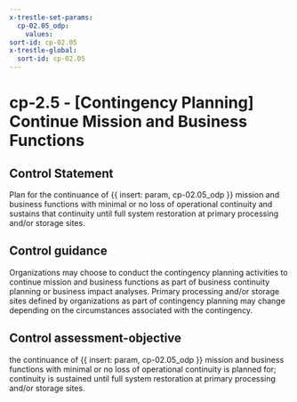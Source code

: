 ```yaml
---
x-trestle-set-params:
  cp-02.05_odp:
    values:
sort-id: cp-02.05
x-trestle-global:
  sort-id: cp-02.05
---
```


# cp-2.5 - \[Contingency Planning\] Continue Mission and Business Functions

## Control Statement

Plan for the continuance of {{ insert: param, cp-02.05_odp }} mission and business functions with minimal or no loss of operational continuity and sustains that continuity until full system restoration at primary processing and/or storage sites.

## Control guidance

Organizations may choose to conduct the contingency planning activities to continue mission and business functions as part of business continuity planning or business impact analyses. Primary processing and/or storage sites defined by organizations as part of contingency planning may change depending on the circumstances associated with the contingency.

## Control assessment-objective

the continuance of {{ insert: param, cp-02.05_odp }} mission and business functions with minimal or no loss of operational continuity is planned for;
continuity is sustained until full system restoration at primary processing and/or storage sites.
